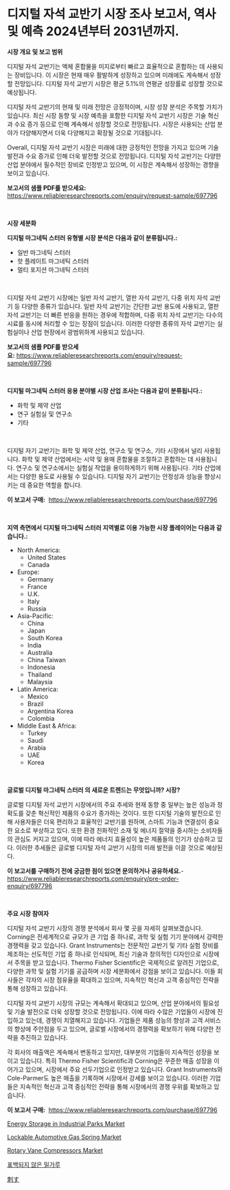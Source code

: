<p><h1>디지털 자석 교반기 시장 조사 보고서, 역사 및 예측 2024년부터 2031년까지.</h1></p><p><strong>시장 개요 및 보고 범위</strong></p>
<p><p>디지털 자석 교반기는 액체 혼합물을 미지로부터 빠르고 효율적으로 혼합하는 데 사용되는 장비입니다. 이 시장은 현재 매우 활발하게 성장하고 있으며 미래에도 계속해서 성장할 전망입니다. 디지털 자석 교반기 시장은 평균 5.1%의 연평균 성장률로 성장할 것으로 예상됩니다.</p><p>디지털 자석 교반기의 현재 및 미래 전망은 긍정적이며, 시장 성장 분석은 주목할 가치가 있습니다. 최신 시장 동향 및 시장 예측을 포함한 디지털 자석 교반기 시장은 기술 혁신과 수요 증가 등으로 인해 계속해서 성장할 것으로 전망됩니다. 시장은 사용되는 산업 분야가 다양해지면서 더욱 다양해지고 확장될 것으로 기대됩니다.</p><p>Overall, 디지털 자석 교반기 시장은 미래에 대한 긍정적인 전망을 가지고 있으며 기술 발전과 수요 증가로 인해 더욱 발전할 것으로 전망됩니다. 디지털 자석 교반기는 다양한 산업 분야에서 필수적인 장비로 인정받고 있으며, 이 시장은 계속해서 성장하는 경향을 보이고 있습니다.</p></p>
<p><strong>보고서의 샘플 PDF를 받으세요:</strong> <a href="https://www.reliableresearchreports.com/enquiry/request-sample/697796">https://www.reliableresearchreports.com/enquiry/request-sample/697796</a></p>
<p>&nbsp;</p>
<p><strong>시장 세분화</strong></p>
<p><strong>디지털 마그네틱 스터러 유형별 시장 분석은 다음과 같이 분류됩니다.:</strong></p>
<p><ul><li>일반 마그네틱 스터러</li><li>핫 플레이트 마그네틱 스터러</li><li>멀티 포지션 마그네틱 스터러</li></ul></p>
<p>&nbsp;</p>
<p><p>디지털 자석 교반기 시장에는 일반 자석 교반기, 열판 자석 교반기, 다중 위치 자석 교반기 등 다양한 종류가 있습니다. 일반 자석 교반기는 간단한 교반 용도에 사용되고, 열판 자석 교반기는 더 빠른 반응을 원하는 경우에 적합하며, 다중 위치 자석 교반기는 다수의 시료를 동시에 처리할 수 있는 장점이 있습니다. 이러한 다양한 종류의 자석 교반기는 실험실이나 산업 현장에서 광범위하게 사용되고 있습니다.</p></p>
<p><strong>보고서의 샘플 PDF를 받으세요:</strong>&nbsp;<a href="https://www.reliableresearchreports.com/enquiry/request-sample/697796">https://www.reliableresearchreports.com/enquiry/request-sample/697796</a></p>
<p>&nbsp;</p>
<p><strong> 디지털 마그네틱 스터러 응용 분야별 시장 산업 조사는 다음과 같이 분류됩니다.:</strong></p>
<p><ul><li>화학 및 제약 산업</li><li>연구 실험실 및 연구소</li><li>기타</li></ul></p>
<p>&nbsp;</p>
<p><p>디지털 자기 교반기는 화학 및 제약 산업, 연구소 및 연구소, 기타 시장에서 널리 사용됩니다. 화학 및 제약 산업에서는 시약 및 용매 혼합물을 조절하고 혼합하는 데 사용됩니다. 연구소 및 연구소에서는 실험실 작업을 용이하게하기 위해 사용됩니다. 기타 산업에서는 다양한 용도로 사용될 수 있습니다. 디지털 자기 교반기는 안정성과 성능을 향상시키는 데 중요한 역할을 합니다.</p></p>
<p><strong>이 보고서 구매:</strong>&nbsp; <a href="https://www.reliableresearchreports.com/purchase/697796">https://www.reliableresearchreports.com/purchase/697796</a></p>
<p>&nbsp;</p>
<p><strong>지역 측면에서 디지털 마그네틱 스터러 지역별로 이용 가능한 시장 플레이어는 다음과 같습니다.:</strong></p>
<p><ul>
    <li>
        North America:
        <ul>
            <li>United States</li>
            <li>Canada</li>
        </ul>
    </li>
    <li>
        Europe:
        <ul>
            <li>Germany</li>
            <li>France</li>
            <li>U.K.</li>
            <li>Italy</li>
            <li>Russia</li>
        </ul>
    </li>
    <li>
        Asia-Pacific:
        <ul>
            <li>China</li>
            <li>Japan</li>
            <li>South Korea</li>
            <li>India</li>
            <li>Australia</li>
            <li>China Taiwan</li>
            <li>Indonesia</li>
            <li>Thailand</li>
            <li>Malaysia</li>
        </ul>
    </li>
    <li>
        Latin America:
        <ul>
            <li>Mexico</li>
            <li>Brazil</li>
            <li>Argentina Korea</li>
            <li>Colombia</li>
        </ul>
    </li>
    <li>
        Middle East & Africa:
        <ul>
            <li>Turkey</li>
            <li>Saudi</li>
            <li>Arabia</li>
            <li>UAE</li>
            <li>Korea</li>
        </ul>
    </li>
    </ul></p>
<p>&nbsp;</p>
<p><strong>글로벌 디지털 마그네틱 스터러 의 새로운 트렌드는 무엇입니까? 시장?</strong></p>
<p><p>글로벌 디지털 자석 교반기 시장에서의 주요 추세와 현재 동향 중 일부는 높은 성능과 정확도를 갖춘 혁신적인 제품의 수요가 증가하는 것이다. 또한 디지털 기술의 발전으로 인해 사용자들은 더욱 편리하고 효율적인 교반기를 원하며, 스마트 기능과 연결성이 중요한 요소로 부상하고 있다. 또한 환경 친화적인 소재 및 에너지 절약을 중시하는 소비자들의 관심도 커지고 있으며, 이에 따라 에너지 효율성이 높은 제품들의 인기가 상승하고 있다. 이러한 추세들은 글로벌 디지털 자석 교반기 시장의 미래 발전을 이끌 것으로 예상된다.</p></p>
<p><strong>이 보고서를 구매하기 전에 궁금한 점이 있으면 문의하거나 공유하세요.</strong>- <a href="https://www.reliableresearchreports.com/enquiry/pre-order-enquiry/697796">https://www.reliableresearchreports.com/enquiry/pre-order-enquiry/697796</a></p>
<p>&nbsp;</p>
<p><strong>주요 시장 참여자</strong></p>
<p><p>디지털 자석 교반기 시장의 경쟁 분석에서 회사 몇 곳을 자세히 살펴보겠습니다. Corning은 전세계적으로 규모가 큰 기업 중 하나로, 과학 및 실험 기기 분야에서 강력한 경쟁력을 갖고 있습니다. Grant Instruments는 전문적인 교반기 및 기타 실험 장비를 제조하는 선도적인 기업 중 하나로 인식되며, 최신 기술과 창의적인 디자인으로 시장에서 주목을 받고 있습니다. Thermo Fisher Scientific은 국제적으로 알려진 기업으로, 다양한 과학 및 실험 기기를 공급하며 시장 세분화에서 강점을 보이고 있습니다. 이들 회사들은 각자의 시장 점유율을 확대하고 있으며, 지속적인 혁신과 고객 중심적인 전략을 통해 성장하고 있습니다.</p><p>디지털 자석 교반기 시장의 규모는 계속해서 확대되고 있으며, 산업 분야에서의 필요성 및 기술 발전으로 더욱 성장할 것으로 전망됩니다. 이에 따라 수많은 기업들이 시장에 진입하고 있는데, 경쟁이 치열해지고 있습니다. 기업들은 제품 성능의 향상과 고객 서비스의 향상에 주안점을 두고 있으며, 글로벌 시장에서의 경쟁력을 확보하기 위해 다양한 전략을 추진하고 있습니다.</p><p>각 회사의 매출액은 계속해서 변동하고 있지만, 대부분의 기업들이 지속적인 성장을 보이고 있습니다. 특히 Thermo Fisher Scientific과 Corning은 꾸준한 매출 성장을 이어가고 있으며, 시장에서 주요 선두기업으로 인정받고 있습니다. Grant Instruments와 Cole-Parmer도 높은 매출을 기록하며 시장에서 강세를 보이고 있습니다. 이러한 기업들은 지속적인 혁신과 고객 중심적인 전략을 통해 시장에서의 경쟁 우위를 확보하고 있습니다.</p></p>
<p><strong>이 보고서 구매:</strong>&nbsp;&nbsp;<a href="https://www.reliableresearchreports.com/purchase/697796">https://www.reliableresearchreports.com/purchase/697796</a></p>
<p><p><a href="https://github.com/joannagoyvaerts/Market-Research-Report-List-2/blob/main/energy-storage-in-industrial-parks-market.md">Energy Storage in Industrial Parks Market</a></p><p><a href="https://issuu.com/reportprime-2/docs/lockable-automotive-gas-spring-market-size-2030.pp">Lockable Automotive Gas Spring Market</a></p><p><a href="https://www.linkedin.com/pulse/rotary-vane-compressors-market-size-evaluating-its-trends-growth-pmvwf?trackingId=D%2BSTv4Hok6dRNceIubbPwQ%3D%3D">Rotary Vane Compressors Market</a></p><p><a href="https://github.com/vsckjg50460/Market-Research-Report-List-1/blob/main/913126415522.md">표백되지 않은 밀가루</a></p><p><a href="https://github.com/lrlmopnhwd79300/Market-Research-Report-List-1/blob/main/883531016566.md">刺す</a></p></p>
